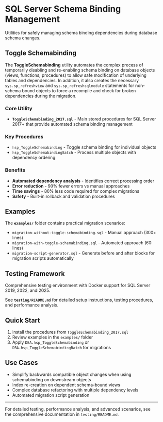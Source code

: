 # SQL Server Schema Binding Management

Utilities for safely managing schema binding dependencies during database schema changes.

## Toggle Schemabinding

The **ToggleSchemabinding** utility automates the complex process of temporarily disabling and re-enabling schema binding on database objects (views, functions, procedures) to allow safe modification of underlying tables and dependencies. In addition, it also creates the necessary `sys.sp_refreshview` and `sys.sp_refreshsqlmodule` statements for non-schema bound objects to force a recompile and check for broken dependencies during the migration.

### Core Utility

- **`ToggleSchemabinding_2017.sql`** - Main stored procedures for SQL Server 2017+ that provide automated schema binding management

### Key Procedures

- `hsp_ToggleSchemabinding` - Toggle schema binding for individual objects
- `hsp_ToggleSchemabindingBatch` - Process multiple objects with dependency ordering

### Benefits

- **Automated dependency analysis** - Identifies correct processing order
- **Error reduction** - 90% fewer errors vs manual approaches  
- **Time savings** - 80% less code required for complex migrations
- **Safety** - Built-in rollback and validation procedures

## Examples

The **`examples/`** folder contains practical migration scenarios:

- `migration-without-toggle-schemabinding.sql` - Manual approach (300+ lines)
- `migration-with-toggle-schemabinding.sql` - Automated approach (60 lines)
- `migration-script-generator.sql` - Generate before and after blocks for migration scripts automatically

## Testing Framework

Comprehensive testing environment with Docker support for SQL Server 2019, 2022, and 2025.

See **`testing/README.md`** for detailed setup instructions, testing procedures, and performance analysis.

## Quick Start

1. Install the procedures from `ToggleSchemabinding_2017.sql`
2. Review examples in the `examples/` folder
3. Apply `DBA.hsp_ToggleSchemabinding` or `DBA.hsp_ToggleSchemabindingBatch` for migrations

## Use Cases

- Simplify backwards compatible object changes when using schemabinding on downstream objects
- Index re-creation on dependent schema-bound views
- Complex database refactoring with multiple dependency levels
- Automated migration script generation

---

For detailed testing, performance analysis, and advanced scenarios, see the comprehensive documentation in `testing/README.md`.
